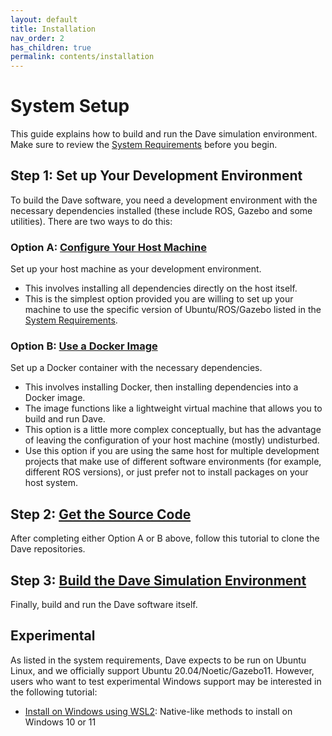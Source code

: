 ```yaml
---
layout: default
title: Installation
nav_order: 2
has_children: true
permalink: contents/installation
---
```


# System Setup
This guide explains how to build and run the Dave simulation environment. Make sure to review the [System Requirements](installation/System-Requirements) before you begin.

## Step 1: Set up Your Development Environment
To build the Dave software, you need a development environment with the necessary dependencies installed (these include ROS, Gazebo and some utilities). There are two ways to do this:

### Option A: [Configure Your Host Machine](installation/Install-Directly-on-Host)
Set up your host machine as your development environment.
* This involves installing all dependencies directly on the host itself.
* This is the simplest option provided you are willing to set up your machine to use the specific version of Ubuntu/ROS/Gazebo listed in the [System Requirements](installation/System-Requirements).

### Option B: [Use a Docker Image](installation/Docker-Development-Image)
Set up a Docker container with the necessary dependencies.
* This involves installing Docker, then installing dependencies into a Docker image.
* The image functions like a lightweight virtual machine that allows you to build and run Dave.
* This option is a little more complex conceptually, but has the advantage of leaving the configuration of your host machine (mostly) undisturbed.
* Use this option if you are using the same host for multiple development projects that make use of different software environments (for example, different ROS versions), or just prefer not to install packages on your host system.

## Step 2: [Get the Source Code](installation/Clone-Dave-Repositories)
After completing either Option A or B above, follow this tutorial to clone the Dave repositories.

## Step 3: [Build the Dave Simulation Environment](installation/Build-Dave-Environment)
Finally, build and run the Dave software itself.

## Experimental
As listed in the system requirements, Dave expects to be run on Ubuntu Linux, and we officially support Ubuntu 20.04/Noetic/Gazebo11. However, users who want to test experimental Windows support may be interested in the following tutorial:
* [Install on Windows using WSL2](installation/Install-on-Windows-using-WSL2): Native-like methods to install on Windows 10 or 11